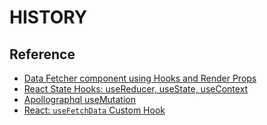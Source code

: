 # HISTORY

## Reference

- [Data Fetcher component using Hooks and Render Props](https://medium.com/front-end-weekly/data-fetcher-component-using-hooks-and-render-props-aacf3162dfc2)
- [React State Hooks: useReducer, useState, useContext](https://www.robinwieruch.de/react-state-usereducer-usestate-usecontext)
- [Apollographql useMutation](https://www.apollographql.com/docs/react/data/mutations/)
- [React: `useFetchData` Custom Hook](https://dev.to/provish/react-usefetchdata-custom-hook-2jj9)
